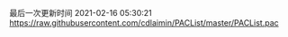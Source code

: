 最后一次更新时间 2021-02-16 05:30:21
https://raw.githubusercontent.com/cdlaimin/PACList/master/PACList.pac

